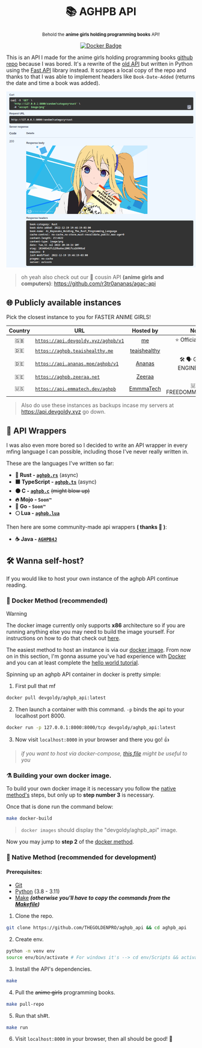 <div align="center">

  # 📚 AGHPB API

  <sub>Behold the **anime girls holding programming books** API!</sub>

  [![Docker Badge](https://img.shields.io/docker/v/devgoldy/aghpb_api?label=docker)](https://hub.docker.com/r/devgoldy/aghpb_api "We're on docker!")

</div>

This is an API I made for the anime girls holding programming books [github repo](https://github.com/cat-milk/Anime-Girls-Holding-Programming-Books) because I was bored.
It's a rewrite of the [old API](https://github.com/THEGOLDENPRO/aghpb_api_legacy) but written in Python using the [Fast API](https://github.com/tiangolo/fastapi) library instead.
It scrapes a local copy of the repo and thanks to that I was able to implement headers like ``Book-Date-Added`` (returns the date and time a book was added).

<img src="./assets/screenshot_1.png" width="600px">

> oh yeah also check out our 🌟 cousin API **(anime girls and computers)**: https://github.com/r3tr0ananas/agac-api

## 🌐 Publicly available instances
Pick the closest instance to you for FASTER ANIME GIRLS!

| Country | URL | Hosted by | Notes |
|:-----------:|-------|:-------------:|:---------:|
| 🇬🇧 | [``https://api.devgoldy.xyz/aghpb/v1``](https://api.devgoldy.xyz/aghpb/v1) | [me](https://github.com/THEGOLDENPRO) | ⭐ Official Instance |
| 🇩🇪 | [``https://aghpb.teaishealthy.me``](https://aghpb.teaishealthy.me) | [teaishealthy](https://github.com/teaishealthy) |
| 🇩🇪 | [``https://api.ananas.moe/aghpb/v1``](https://api.ananas.moe/aghpb/v1) | [Ananas](https://github.com/r3tr0ananas) | 🛠️ 🗣️ GERMAN ENGINEERING!!! |
| 🇸🇪 | [``https://aghpb.zeeraa.net``](https://aghpb.zeeraa.net) | [Zeeraa](https://github.com/AntonUden) |
| 🇺🇸 | [`https://api.emmatech.dev/aghpb`](https://api.emmatech.dev/aghpb) | [EmmmaTech](https://github.com/EmmmaTech) | 🇺🇸 🦅 FREEDOMMMMMMMM!!! |

> Also do use these instances as backups incase my servers at https://api.devgoldy.xyz go down.

## 💫 API Wrappers
I was also even more bored so I decided to write an API wrapper in every mfing language I can possible, including those I've never really written in.

These are the languages I've written so far:
- **🦀 Rust - [``aghpb.rs``](https://github.com/THEGOLDENPRO/aghpb.rs)** (async)
- **🟦 TypeScript - [``aghpb.ts``](https://github.com/THEGOLDENPRO/aghpb.ts)** (async)
- **⚫ C - [``aghpb.c``](https://github.com/THEGOLDENPRO/aghpb.c)** ~~(might blow up)~~
- **🔥 Mojo - ``Soon™``**
- **🔵 Go - ``Soon™``**
- **🌕 Lua - [``aghpb.lua``](https://github.com/THEGOLDENPRO/aghpb.lua)**

Then here are some community-made api wrappers **( thanks 💛 )**:
- **☕ Java - [``AGHPB4J``](https://github.com/JoshiCodes/AGHPB4J)**

## 🛠️ Wanna self-host?
If you would like to host your own instance of the aghpb API continue reading.

### 🐬 Docker Method (recommended)
> [!Warning]
> The docker image currently only supports **x86** architecture so if you are running anything else you may need to build the image yourself. For instructions on how to do that check out [here](#%EF%B8%8F-building-your-own-docker-image).

The easiest method to host an instance is via our [docker image](https://hub.docker.com/r/devgoldy/aghpb_api/tags). From now on in this section, I'm gonna assume you've had experience with [Docker](https://www.docker.com/) and you can at least complete the [hello world tutorial](https://docker-curriculum.com/#getting-started).

Spinning up an aghpb API container in docker is pretty simple:

1. First pull that mf
```sh
docker pull devgoldy/aghpb_api:latest
```
2. Then launch a container with this command. ``-p`` binds the api to your localhost port 8000.
```sh
docker run -p 127.0.0.1:8000:8000/tcp devgoldy/aghpb_api:latest
```
3. Now visit ``localhost:8000`` in your browser and there you go! 👍
> *if you want to host via docker-compose, [this file](https://github.com/THEGOLDENPRO/aghpb_api/blob/main/docker-compose.yml) might be useful to you*

### ⚗️ Building your own docker image.
To build your own docker image it is necessary you follow the [native method's](#-native-method-recommended-for-development) steps, but only up to **step number 3** is necessary.

Once that is done run the command below:
```sh
make docker-build
```
> ``docker images`` should display the "devgoldy/aghpb_api" image.

Now you may jump to **step 2** of the [docker method](#-docker-method-recommended).

### 🐍 Native Method (recommended for development)

#### Prerequisites:
- [Git](https://git-scm.com/downloads)
- [Python](https://www.python.org/downloads/) (3.8 - 3.11)
- [Make](https://www.gnu.org/software/make/#download) ***(otherwise you'll have to copy the commands from the [Makefile](https://github.com/THEGOLDENPRO/aghpb_api/blob/main/Makefile))***

1. Clone the repo.
```sh
git clone https://github.com/THEGOLDENPRO/aghpb_api && cd aghpb_api
```
2. Create env.
```sh
python -m venv env
source env/bin/activate # For windows it's --> cd env/Scripts && activate && cd ../../
```
3. Install the API's dependencies.
```sh
make
```
4. Pull the ~~anime girls~~ programming books.
```sh
make pull-repo
```
5. Run that sh#t.
```sh
make run
```
6. Visit ``localhost:8000`` in your browser, then all should be good! 🌈
